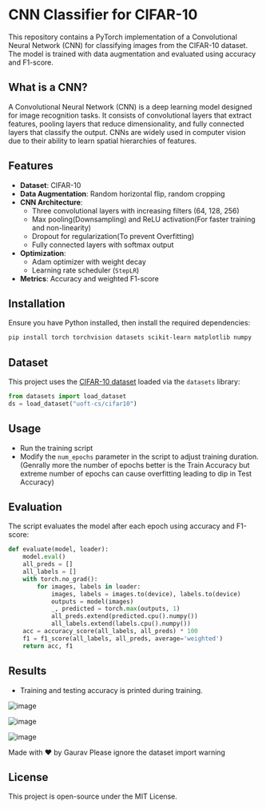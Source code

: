 # CNN Classifier for CIFAR-10

This repository contains a PyTorch implementation of a Convolutional Neural Network (CNN) for classifying images from the CIFAR-10 dataset. The model is trained with data augmentation and evaluated using accuracy and F1-score.

## What is a CNN?
A Convolutional Neural Network (CNN) is a deep learning model designed for image recognition tasks. It consists of convolutional layers that extract features, pooling layers that reduce dimensionality, and fully connected layers that classify the output. CNNs are widely used in computer vision due to their ability to learn spatial hierarchies of features.

## Features
- **Dataset**: CIFAR-10
- **Data Augmentation**: Random horizontal flip, random cropping
- **CNN Architecture**:
  - Three convolutional layers with increasing filters (64, 128, 256)
  - Max pooling(Downsampling) and ReLU activation(For faster training and non-linearity)
  - Dropout for regularization(To prevent Overfitting)
  - Fully connected layers with softmax output
- **Optimization**:
  - Adam optimizer with weight decay
  - Learning rate scheduler (`StepLR`)
- **Metrics**: Accuracy and weighted F1-score

## Installation
Ensure you have Python installed, then install the required dependencies:
```bash
pip install torch torchvision datasets scikit-learn matplotlib numpy
```

## Dataset
This project uses the [CIFAR-10 dataset](https://www.cs.toronto.edu/~kriz/cifar.html) loaded via the `datasets` library:
```python
from datasets import load_dataset
ds = load_dataset("uoft-cs/cifar10")
```

## Usage
- Run the training script
- Modify the `num_epochs` parameter in the script to adjust training duration. (Genrally more the number of epochs better is the Train Accuracy but extreme number of epochs can cause overfitting leading to dip in Test Accuracy)

## Evaluation
The script evaluates the model after each epoch using accuracy and F1-score:
```python
def evaluate(model, loader):
    model.eval()
    all_preds = []
    all_labels = []
    with torch.no_grad():
        for images, labels in loader:
            images, labels = images.to(device), labels.to(device)
            outputs = model(images)
            _, predicted = torch.max(outputs, 1)
            all_preds.extend(predicted.cpu().numpy())
            all_labels.extend(labels.cpu().numpy())
    acc = accuracy_score(all_labels, all_preds) * 100
    f1 = f1_score(all_labels, all_preds, average='weighted')
    return acc, f1
```

## Results
- Training and testing accuracy is printed during training.

![image](https://github.com/user-attachments/assets/619ed5e3-b123-4a6b-9296-c8fbd16923c9)

![image](https://github.com/user-attachments/assets/1a0f6a2f-c40d-425f-b579-5053d3ccd9e3)

![image](https://github.com/user-attachments/assets/9e0923ae-256a-4729-9ca5-5a3c45d80384)

Made with ❤️ by Gaurav
Please ignore the dataset import warning

## License
This project is open-source under the MIT License.

